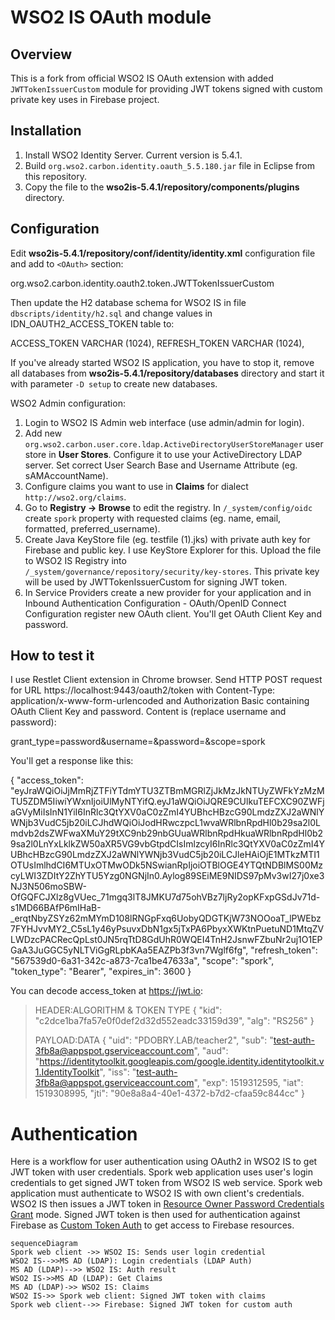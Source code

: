 # WSO2 IS OAuth module

## Overview

This is a fork from official WSO2 IS OAuth extension with added `JWTTokenIssuerCustom` module for providing JWT tokens signed with custom private key uses in Firebase project.

## Installation

1. Install WSO2 Identity Server. Current version is 5.4.1.
2. Build `org.wso2.carbon.identity.oauth_5.5.180.jar` file in Eclipse from this repository.
3. Copy the file to the **wso2is-5.4.1/repository/components/plugins** directory.

## Configuration

Edit **wso2is-5.4.1/repository/conf/identity/identity.xml** configuration file and add to `<OAuth>` section:

<IdentityOAuthTokenGenerator>org.wso2.carbon.identity.oauth2.token.JWTTokenIssuerCustom</IdentityOAuthTokenGenerator>

Then update the H2 database schema for WSO2 IS in file `dbscripts/identity/h2.sql` and change     values in IDN_OAUTH2_ACCESS_TOKEN table to:

ACCESS_TOKEN VARCHAR (1024),
REFRESH_TOKEN VARCHAR (1024),

If you've already started WSO2 IS application, you have to stop it, remove all databases from **wso2is-5.4.1/repository/databases** directory and start it with parameter `-D setup` to create new databases.

WSO2 Admin configuration:

1. Login to WSO2 IS Admin web interface (use admin/admin for login).
2. Add new `org.wso2.carbon.user.core.ldap.ActiveDirectoryUserStoreManager` user store in **User Stores**. Configure it to use your ActiveDirectory LDAP server. Set correct User Search Base and Username Attribute (eg. sAMAccountName).
3. Configure claims you want to use in **Claims** for dialect `http://wso2.org/claims`.
4. Go to **Registry -> Browse**  to edit the registry. In `/_system/config/oidc` create `spork` property with requested claims (eg. name, email, formatted, preferred_username).
5. Create Java KeyStore file (eg. testfile (1).jks) with private auth key for Firebase and public key. I use KeyStore Explorer for this. Upload the file to WSO2 IS Registry into `/_system/governance/repository/security/key-stores`. This private key will be used by JWTTokenIssuerCustom for signing JWT token.
6. In Service Providers create a new provider for your application and in Inbound Authentication Configuration - OAuth/OpenID Connect Configuration register new OAuth client. You'll get OAuth Client Key and password.

## How to test it
I use Restlet Client extension in Chrome browser. Send HTTP POST request for URL https://localhost:9443/oauth2/token with Content-Type: application/x-www-form-urlencoded and Authorization Basic containing OAuth Client Key and password. Content is (replace username and password):

grant_type=password&username=<username>&password=<password>&scope=spork

You'll get a response like this:

{
"access_token":  "eyJraWQiOiJjMmRjZTFiYTdmYTU3ZTBmMGRlZjJkMzJkNTUyZWFkYzMzMTU5ZDM5IiwiYWxnIjoiUlMyNTYifQ.eyJ1aWQiOiJQRE9CUlkuTEFCXC90ZWFjaGVyMiIsInN1YiI6InRlc3QtYXV0aC0zZmI4YUBhcHBzcG90LmdzZXJ2aWNlYWNjb3VudC5jb20iLCJhdWQiOiJodHRwczpcL1wvaWRlbnRpdHl0b29sa2l0Lmdvb2dsZWFwaXMuY29tXC9nb29nbGUuaWRlbnRpdHkuaWRlbnRpdHl0b29sa2l0LnYxLklkZW50aXR5VG9vbGtpdCIsImlzcyI6InRlc3QtYXV0aC0zZmI4YUBhcHBzcG90LmdzZXJ2aWNlYWNjb3VudC5jb20iLCJleHAiOjE1MTkzMTI1OTUsImlhdCI6MTUxOTMwODk5NSwianRpIjoiOTBlOGE4YTQtNDBlMS00MzcyLWI3ZDItY2ZhYTU5Yzg0NGNjIn0.Aylog89SEiME9NIDS97pMv3wI27j0xe3NJ3N506moSBW-OfGQFCJXlz8gVUec\_71mgq3lT8JMKU7d75ohVBz7ljRy2opKFxpGSdJv71d-s1MD66BAfP6mIHaB-\_erqtNbyZSYz62mMYmD108lRNGpFxq6UobyQDGTKjW73NOOoaT\_lPWEbz7FYHJvvMY2\_C5sL1y46yPsuvxDbN1gx5jTxPA6PbyxXWKtnPuetuND1MtqZVLWDzcPACRecQpLst0JN5rqTtD8GdUhR0WQEI4TnH2JsnwFZbuNr2uj1O1EPGaA3JuGGC5yNLTViGgRLpbKAa5EAZPb3f3vn7Wglf6fg",
"refresh_token":  "567539d0-6a31-342c-a873-7ca1be47633a",
"scope":  "spork",
"token_type":  "Bearer",
"expires_in":  3600
}

You can decode access_token at https://jwt.io:

> HEADER:ALGORITHM & TOKEN TYPE
> {
>  "kid": "c2dce1ba7fa57e0f0def2d32d552eadc33159d39",
>  "alg": "RS256"
> }
>
> PAYLOAD:DATA
> {
>  "uid": "PDOBRY.LAB/teacher2",
>  "sub": "test-auth-3fb8a@appspot.gserviceaccount.com",
>  "aud": "https://identitytoolkit.googleapis.com/google.identity.identitytoolkit.v1.IdentityToolkit",
>  "iss": "test-auth-3fb8a@appspot.gserviceaccount.com",
>  "exp": 1519312595,
>  "iat": 1519308995,
>  "jti": "90e8a8a4-40e1-4372-b7d2-cfaa59c844cc"
> }

# Authentication

Here is a workflow for user authentication using OAuth2 in WSO2 IS to get JWT token with user credentials. Spork web application uses user's login credentials to get signed JWT token from WSO2 IS web service. Spork web application must authenticate to WSO2 IS with own client's credentials. WSO2 IS then issues a JWT token in [Resource Owner Password Credentials Grant](https://docs.wso2.com/display/IS541/Resource+Owner+Password+Credentials+Grant) mode.
Signed JWT token is then used for authentication against Firebase as [Custom Token Auth](https://firebase.google.com/docs/auth/admin/create-custom-tokens) to get access to Firebase resources.

```mermaid
sequenceDiagram
Spork web client ->> WSO2 IS: Sends user login credential
WSO2 IS-->>MS AD (LDAP): Login credentials (LDAP Auth)
MS AD (LDAP)-->> WSO2 IS: Auth result
WSO2 IS->>MS AD (LDAP): Get Claims
MS AD (LDAP)->> WSO2 IS: Claims
WSO2 IS->> Spork web client: Signed JWT token with claims
Spork web client-->> Firebase: Signed JWT token for custom auth
```


